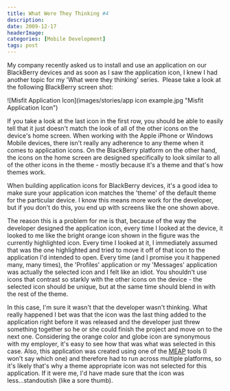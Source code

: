 ```yaml
---
title: What Were They Thinking #4
description: 
date: 2009-12-17
headerImage: 
categories: [Mobile Development]
tags: post
---
```


My company recently asked us to install and use an application on our BlackBerry devices and as soon as I saw the application icon, I knew I had another topic for my 'What were they thinking' series.  Please take a look at the following BlackBerry screen shot:

![Misfit Application Icon](images/stories/app icon example.jpg "Misfit Application Icon")

If you take a look at the last icon in the first row, you should be able to easily tell that it just doesn't match the look of all of the other icons on the device's home screen. When working with the Apple iPhone or Windows Mobile devices, there isn't really any adherence to any theme when it comes to application icons. On the BlackBerry platform on the other hand, the icons on the home screen are designed specifically to look similar to all of the other icons in the theme - mostly because it's a theme and that's how themes work.

When building application icons for BlackBerry devices, it's a good idea to make sure your application icon matches the 'theme' of the default theme for the particular device. I know this means more work for the developer, but if you don't do this, you end up with screens like the one shown above.

The reason this is a problem for me is that, because of the way the developer designed the application icon, every time I looked at the device, it looked to me like the bright orange icon shown in the figure was the currently highlighted icon. Every time I looked at it, I immediately assumed that was the one highlighted and tried to move it off of that icon to the application I'd intended to open. Every time (and I promise you it happened many, many times), the 'Profiles' application or my 'Messages' application was actually the selected icon and I felt like an idiot. You shouldn't use icons that contrast so starkly with the other icons on the device - the selected icon should be unique, but at the same time should blend in with the rest of the theme.

In this case, I'm sure it wasn't that the developer wasn't thinking. What really happened I bet was that the icon was the last thing added to the application right before it was released and the developer just threw something together so he or she could finish the project and move on to the next one. Considering the orange color and globe icon are synonymous with my employer, it's easy to see how that was what was selected in this case. Also, this application was created using one of the [MEAP](http://www.slideshare.net/iAnywhere/2008-dec-gartner-mq-meap-sy-slides) tools (I won't say which one) and therefore had to run across multiple platforms, so it's likely that's why a theme appropriate icon was not selected for this application. If it were me, I'd have made sure that the icon was less...standoutish (like a sore thumb).